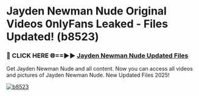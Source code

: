 # Jayden Newman Nude Original Videos 0nlyFans Leaked - Files Updated! (b8523)

<h3>🔴 CLICK HERE 🌐==►► <a href="https://tinyurl.com/2m67pmp6" rel="nofollow">Jayden Newman Nude Updated Files</a></h3>

Get Jayden Newman Nude and all content. Now you can access all videos and pictures of Jayden Newman Nude. New Updated Files 2025!

[![b8523](https://i.imgur.com/H4QAA4z.gif)](https://tinyurl.com/2m67pmp6)